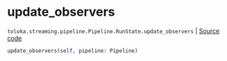 # update_observers
`toloka.streaming.pipeline.Pipeline.RunState.update_observers` | [Source code](https://github.com/Toloka/toloka-kit/blob/v1.2.1/src/streaming/pipeline.py#L273)

```python
update_observers(self, pipeline: Pipeline)
```

